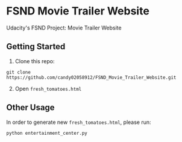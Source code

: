 # FSND Movie Trailer Website
Udacity's FSND Project: Movie Trailer Website

Getting Started
---------------

1. Clone this repo:
```
git clone https://github.com/candy02058912/FSND_Movie_Trailer_Website.git
```
2. Open `fresh_tomatoes.html`

Other Usage
-----------
In order to generate new `fresh_tomatoes.html`, please run:
```shell
python entertainment_center.py
```